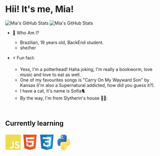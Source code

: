 # Hii! It's me, Mia!



![Mia's GitHub Stats](https://github-readme-stats.vercel.app/api?username=miaurbanno&show_icons=true&theme=shadow_green)
![Mia's GitHub Stats](https://github-readme-stats.vercel.app/api?username=miaurbanno&show_icons=true&theme=shadow_green)



- 🦊 Who Am I?
    - Brazilian, 19 years old, BackEnd student.
    - she/her


- ⚡ Fun fact:
    - Yess, I'm a potterhead! Haha joking, I'm really a bookworm, love music and love to eat as well.
    - One of my favourites songs is "Carry On My Wayward Son" by Kansas (I'm also a Supernatural addicted, how did you guess it?).
    - I have a cat, it's name is Sofia🐈
    - By the way, I'm from Slytherin's house 🐍💚:

<div style="display: inline_block"><br>
  
## Currently learning
 <img align="center" alt="Mia-Js" height="50" width="50" src="https://raw.githubusercontent.com/devicons/devicon/master/icons/javascript/javascript-plain.svg">
  
 <img align="center" alt="Mia-HTML" height="50" width="50" src="https://raw.githubusercontent.com/devicons/devicon/master/icons/html5/html5-original.svg">
  
 <img align="center" alt="Mia-CSS" height="50" width="50" src="https://raw.githubusercontent.com/devicons/devicon/master/icons/css3/css3-original.svg">

 <img align="center" alt="Rafa-Python" height="60" width="50" src="https://raw.githubusercontent.com/devicons/devicon/master/icons/python/python-original.svg">
  
</div>

  
#

